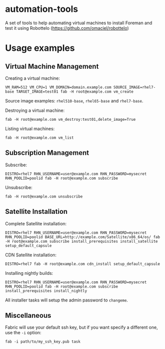 automation-tools
================

A set of tools to help automating virtual machines to install Foreman and test it using Robottelo (https://github.com/omaciel/robottelo)

Usage examples
==============

Virtual Machine Management
--------------------------

Creating a virtual machine:

    VM_RAM=512 VM_CPU=1 VM_DOMAIN=domain.example.com SOURCE_IMAGE=rhel7-base TARGET_IMAGE=test01 fab -H root@example.com vm_create

Source image examples: `rhel510-base`, `rhel65-base` and `rhel7-base`.

Destroying a virtual machine:

    fab -H root@example.com vm_destroy:test01,delete_image=True

Listing virtual machines:

    fab -H root@example.com vm_list

Subscription Management
-----------------------

Subscribe:

    DISTRO=rhel7 RHN_USERNAME=user@example.com RHN_PASSWORD=mysecret RHN_POOLID=poolid fab -H root@example.com subscribe

Unsubscribe:

    fab -H root@example.com unsubscribe

Satellite Installation
----------------------

Complete Satellite installation:

    DISTRO=rhel7 RHN_USERNAME=user@example.com RHN_PASSWORD=mysecret RHN_POOLID=poolid BASE_URL=http://example.com/Satellite/x86_64/os/ fab -H root@example.com subscribe install_prerequisites install_satellite setup_default_capsule

CDN Satellite installation:

    DISTRO=rhel7 fab -H root@example.com cdn_install setup_default_capsule

Installing nightly builds:

    DISTRO=rhel7 RHN_USERNAME=user@example.com RHN_PASSWORD=mysecret RHN_POOLID=poolid fab -H root@example.com subscribe install_prerequisites install_nightly

All installer tasks will setup the admin password to `changeme`.

Miscellaneous
-------------

Fabric will use your default ssh key, but if you want specify a different one, use the `-i` option:

    fab -i path/to/my_ssh_key.pub task
